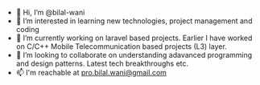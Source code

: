 - 👋 Hi, I’m @bilal-wani
- 👀 I’m interested in learning new technologies, project management and coding 
- 🌱 I’m currently working on laravel based projects. Earlier I have worked on C/C++ Mobile Telecommunication based projects (L3) layer.
- 💞️ I’m looking to collaborate on understanding adavanced programming and design patterns. Latest tech breakthroughs etc.
- 📫 I'm reachable at pro.bilal.wani@gmail.com

<!---
bilal-wani/bilal-wani is a ✨ special ✨ repository because its `README.md` (this file) appears on your GitHub profile.
You can click the Preview link to take a look at your changes.
--->
